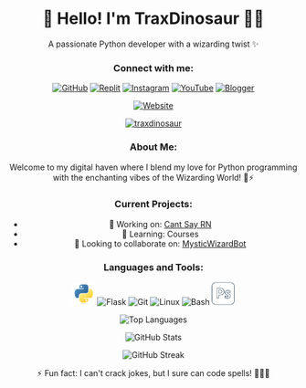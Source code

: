 <!-- Title -->
<h1 align="center">👋 Hello! I'm TraxDinosaur 🦖🔮</h1>

<!-- Intro -->
<p align="center">A passionate Python developer with a wizarding twist ✨</p>

<!-- Connect with me -->
<h3 align="center">Connect with me:</h3>
<p align="center">
  <a href="https://github.com/TraxDinosaur"><img src="https://img.shields.io/badge/-GitHub-181717?style=flat-square&logo=GitHub&logoColor=white" alt="GitHub"></a>
  <a href="https://replit.com/@TraxDinosaur"><img src="https://img.shields.io/badge/-Replit-333333?style=flat-square&logo=Replit&logoColor=white" alt="Replit"></a>
  <a href="https://www.instagram.com/TraxDinosaur/"><img src="https://img.shields.io/badge/-Instagram-E4405F?style=flat-square&logo=Instagram&logoColor=white" alt="Instagram"></a>
  <a href="https://www.youtube.com/@TraxDinosaur"><img src="https://img.shields.io/badge/-YouTube-FF0000?style=flat-square&logo=YouTube&logoColor=white" alt="YouTube"></a>
  <a href="https://TraxDinosaurs.blogspot.com/"><img src="https://img.shields.io/badge/-Blogger-FF5722?style=flat-square&logo=Blogger&logoColor=white" alt="Blogger"></a>
</p>

<!-- Website -->
<p align="center">
  <a href="https://traxdinosaur.github.io">
    <img src="https://img.shields.io/badge/Website-traxdinosaur.github.io-1abc9c?style=flat-square&logoColor=white&color=1abc9c" alt="Website">
    <p align="center"> <img src="https://komarev.com/ghpvc/?username=traxdinosaur&label=Profile%20views&color=0e75b6&style=flat" alt="traxdinosaur" /> </p>
  </a>
</p>

<!-- About Me -->
<h3 align="center">About Me:</h3>
<p align="center">Welcome to my digital haven where I blend my love for Python programming with the enchanting vibes of the Wizarding World! 🐍⚡</p>

<!-- Current Projects -->
<h3 align="center">Current Projects:</h3>
<ul align="center">
  <li>🔭 Working on: <a href="">Cant Say RN</a></li>
  <li>🌱 Learning: Courses</li>
  <li>👯 Looking to collaborate on: <a href="https://github.com/TraxDinosaur/MysticWizardBot">MysticWizardBot</a></li>
</ul>

<!-- Languages and Tools -->
<h3 align="center">Languages and Tools:</h3>
<p align="center">
  <img src="https://raw.githubusercontent.com/devicons/devicon/master/icons/python/python-original.svg" alt="Python" width="40" height="40"/>
  <img src="https://www.vectorlogo.zone/logos/pocoo_flask/pocoo_flask-icon.svg" alt="Flask" width="40" height="40"/>
  <img src="https://www.vectorlogo.zone/logos/git-scm/git-scm-icon.svg" alt="Git" width="40" height="40"/>
  <img src="https://www.vectorlogo.zone/logos/linux/linux-icon.svg" alt="Linux" width="40" height="40"/>
  <img src="https://www.vectorlogo.zone/logos/gnu_bash/gnu_bash-icon.svg" alt="Bash" width="40" height="40"/>
  <img src="https://raw.githubusercontent.com/devicons/devicon/master/icons/photoshop/photoshop-line.svg" alt="Photoshop" width="40" height="40"/>
</p>

<!-- Stats -->
<p align="center">
  <img src="https://github-readme-stats.vercel.app/api/top-langs/?username=traxdinosaur&layout=compact" alt="Top Languages" />
</p>

<p align="center">
  <img src="https://github-readme-stats.vercel.app/api?username=traxdinosaur&show_icons=true" alt="GitHub Stats" />
</p>

<p align="center">
  <img src="https://github-readme-streak-stats.herokuapp.com/?user=traxdinosaur" alt="GitHub Streak" />
</p>

<!-- Footer -->
<p align="center">⚡ Fun fact: I can't crack jokes, but I sure can code spells! 🧙‍♂️✨</p>

